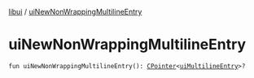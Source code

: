 [libui](index.md) / [uiNewNonWrappingMultilineEntry](./ui-new-non-wrapping-multiline-entry.md)

# uiNewNonWrappingMultilineEntry

`fun uiNewNonWrappingMultilineEntry(): `[`CPointer`](../kotlinx.cinterop/-c-pointer/index.md)`<`[`uiMultilineEntry`](ui-multiline-entry.md)`>?`